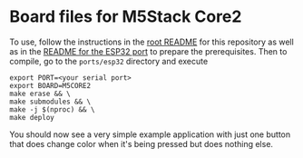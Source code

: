 # Board files for M5Stack Core2

To use, follow the instructions in the [root README](../../../../README.md) for this repository as well as in the [README for the ESP32 port](../../README.md) to prepare the prerequisites. Then to compile, go to the `ports/esp32` directory and execute

```text
export PORT=<your serial port>
export BOARD=M5CORE2
make erase && \
make submodules && \
make -j $(nproc) && \
make deploy
```

You should now see a very simple example application with just one button that does change color when it's being pressed but does nothing else.
